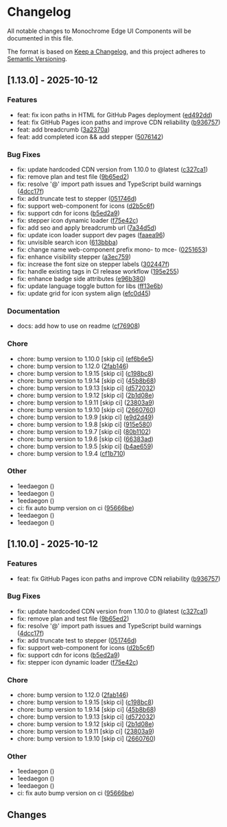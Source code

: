 # Changelog

All notable changes to Monochrome Edge UI Components will be documented in this file.

The format is based on [Keep a Changelog](https://keepachangelog.com/en/1.0.0/),
and this project adheres to [Semantic Versioning](https://semver.org/spec/v2.0.0.html).

## [1.13.0] - 2025-10-12

### Features

- feat: fix icon paths in HTML for GitHub Pages deployment ([ed492dd](../../commit/ed492dd8c052b9cc6440a91914578b60e65bf611))
- feat: fix GitHub Pages icon paths and improve CDN reliability ([b936757](../../commit/b9367576a2522a62de1caf489dfdf65f4fc30cb2))
- feat: add breadcrumb ([3a2370a](../../commit/3a2370a6c6351350bcaf4c22128072741b97aee9))
- feat: add completed icon && add stepper ([5076142](../../commit/50761425599803d01412ace79a56b6dd3d219ab4))

### Bug Fixes

- fix: update hardcoded CDN version from 1.10.0 to @latest ([c327ca1](../../commit/c327ca13bbfe66df0c5c70239d781c3a76598ae4))
- fix: remove plan and test file ([9b65ed2](../../commit/9b65ed28e9ea7fdef2338d7b4aac45ec45301485))
- fix: resolve '@' import path issues and TypeScript build warnings ([4dcc17f](../../commit/4dcc17f771879aa15b5556d7738b2b1d5ec7c906))
- fix: add truncate test to stepper ([051746d](../../commit/051746d5c46f9c944467df874e88dbd540e8b57c))
- fix: support web-component for icons ([d2b5c6f](../../commit/d2b5c6fdbdccc40472744e9f8a7c0a9fa3caf59b))
- fix: support cdn for icons ([b5ed2a9](../../commit/b5ed2a933e574c65c6ff302beabd50d9cedfaf50))
- fix: stepper icon dynamic loader ([f75e42c](../../commit/f75e42c685d02917f814cc57b9fa110d4a3145c8))
- fix: add seo and apply breadcrumb url ([7a34d5d](../../commit/7a34d5d10c47b1afdf38d19cd57abd282b8ca56f))
- fix: update icon loader support dev pages ([faaea96](../../commit/faaea963ca1f59e9a2c018d681a519ba8de46497))
- fix: unvisible search icon ([613bbba](../../commit/613bbba932341e7327b455c5880c31c1bdc5d078))
- fix: change name web-component prefix mono- to mce- ([0251653](../../commit/02516537b78821342daa5f0ac00c20fc09ccdcef))
- fix: enhance visibility stepper ([a3ec759](../../commit/a3ec7596a85930bc7284a7f2b37d9c3239300542))
- fix: increase the font size on stepper labels ([302447f](../../commit/302447f7d261bd4d6a459fe4954d83fda66811d5))
- fix: handle existing tags in CI release workflow ([195e255](../../commit/195e2555743f4717b5e6ef1acf0949b3633800bc))
- fix: enhance badge side attributes ([e96b380](../../commit/e96b380e71818dd97e3b2d2bb0223496a0315b49))
- fix: update language toggle button for libs ([ff13e6b](../../commit/ff13e6b5349ecc3af130f8a0a4536fdd7526b2e8))
- fix: update grid for icon system align ([efc0d45](../../commit/efc0d45d767ebaa63680dd7142595d41b0910da6))

### Documentation

- docs: add how to use on readme ([cf76908](../../commit/cf76908c3cc523a2f647fbdb50657e7632a6cc42))

### Chore

- chore: bump version to 1.10.0 [skip ci] ([ef6b6e5](../../commit/ef6b6e560d443c1dbecf01aa2b7b9e124dc84329))
- chore: bump version to 1.12.0 ([2fab146](../../commit/2fab1468326c0a3b0569ea37909fd46ad830210c))
- chore: bump version to 1.9.15 [skip ci] ([c198bc8](../../commit/c198bc8f5a7a6767680b0c32d0795e60276aa386))
- chore: bump version to 1.9.14 [skip ci] ([45b8b68](../../commit/45b8b688d65480a8a98f224bfed4731caf6fd8f3))
- chore: bump version to 1.9.13 [skip ci] ([d572032](../../commit/d5720326e011711b5ccacc1e071eac6457a10457))
- chore: bump version to 1.9.12 [skip ci] ([2b1d08e](../../commit/2b1d08e8c9154976fa3427cf8da3e234c932eee6))
- chore: bump version to 1.9.11 [skip ci] ([23803a9](../../commit/23803a9c20c0e47676c7d40cd755ab4646acfebd))
- chore: bump version to 1.9.10 [skip ci] ([2660760](../../commit/266076079fdec19dd024a6b7777c974fe35782be))
- chore: bump version to 1.9.9 [skip ci] ([e9d2d49](../../commit/e9d2d49de6fc35f370ee36b49ae097d95a99283c))
- chore: bump version to 1.9.8 [skip ci] ([915e580](../../commit/915e580140e654d4195a5f15018d2c03c90b2c7e))
- chore: bump version to 1.9.7 [skip ci] ([80b1102](../../commit/80b11024d0f5a28f1595118cdfc0f056cdefc29b))
- chore: bump version to 1.9.6 [skip ci] ([66383ad](../../commit/66383ad66bde176080b24f48db716bbf0b69e4db))
- chore: bump version to 1.9.5 [skip ci] ([b4ae659](../../commit/b4ae659dbd6c24de567142ec002a154f1133678e))
- chore: bump version to 1.9.4 ([cf1b710](../../commit/cf1b710120de580849a410aa003c53212b3e46aa))

### Other

- 1eedaegon ([](../../commit/))
- 1eedaegon ([](../../commit/))
- 1eedaegon ([](../../commit/))
- ci: fix auto bump version on ci ([95666be](../../commit/95666be1da865b675c5aa12061d6572efbbb8669))
- 1eedaegon ([](../../commit/))
- 1eedaegon ([](../../commit/))

## [1.10.0] - 2025-10-12

### Features

- feat: fix GitHub Pages icon paths and improve CDN reliability ([b936757](../../commit/b9367576a2522a62de1caf489dfdf65f4fc30cb2))

### Bug Fixes

- fix: update hardcoded CDN version from 1.10.0 to @latest ([c327ca1](../../commit/c327ca13bbfe66df0c5c70239d781c3a76598ae4))
- fix: remove plan and test file ([9b65ed2](../../commit/9b65ed28e9ea7fdef2338d7b4aac45ec45301485))
- fix: resolve '@' import path issues and TypeScript build warnings ([4dcc17f](../../commit/4dcc17f771879aa15b5556d7738b2b1d5ec7c906))
- fix: add truncate test to stepper ([051746d](../../commit/051746d5c46f9c944467df874e88dbd540e8b57c))
- fix: support web-component for icons ([d2b5c6f](../../commit/d2b5c6fdbdccc40472744e9f8a7c0a9fa3caf59b))
- fix: support cdn for icons ([b5ed2a9](../../commit/b5ed2a933e574c65c6ff302beabd50d9cedfaf50))
- fix: stepper icon dynamic loader ([f75e42c](../../commit/f75e42c685d02917f814cc57b9fa110d4a3145c8))

### Chore

- chore: bump version to 1.12.0 ([2fab146](../../commit/2fab1468326c0a3b0569ea37909fd46ad830210c))
- chore: bump version to 1.9.15 [skip ci] ([c198bc8](../../commit/c198bc8f5a7a6767680b0c32d0795e60276aa386))
- chore: bump version to 1.9.14 [skip ci] ([45b8b68](../../commit/45b8b688d65480a8a98f224bfed4731caf6fd8f3))
- chore: bump version to 1.9.13 [skip ci] ([d572032](../../commit/d5720326e011711b5ccacc1e071eac6457a10457))
- chore: bump version to 1.9.12 [skip ci] ([2b1d08e](../../commit/2b1d08e8c9154976fa3427cf8da3e234c932eee6))
- chore: bump version to 1.9.11 [skip ci] ([23803a9](../../commit/23803a9c20c0e47676c7d40cd755ab4646acfebd))
- chore: bump version to 1.9.10 [skip ci] ([2660760](../../commit/266076079fdec19dd024a6b7777c974fe35782be))

### Other

- 1eedaegon ([](../../commit/))
- 1eedaegon ([](../../commit/))
- 1eedaegon ([](../../commit/))
- ci: fix auto bump version on ci ([95666be](../../commit/95666be1da865b675c5aa12061d6572efbbb8669))

## Changes

